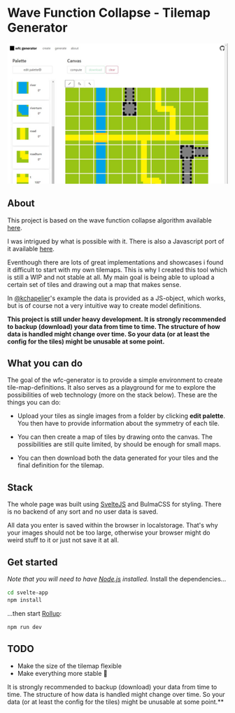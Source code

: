 # Wave Function Collapse - Tilemap Generator

![banner](github/screenshot.jpg)

## About

This project is based on the wave function collapse algorithm available [here](https://github.com/mxgmn/WaveFunctionCollapse).

I was intrigued by what is possible with it. There is also a Javascript port of it available [here](https://github.com/kchapelier/wavefunctioncollapse).

Eventhough there are lots of great implementations and showcases i found it difficult to start with my own tilemaps. This is why I created this tool which is still a WIP and not stable at all. My main goal is being able to upload a certain set of tiles and drawing out a map that makes sense.

In [@kchapelier](https://github.com/kchapelier)</a>'s example the data is provided as a JS-object, which works, but is of course not a very intuitive way to create model definitions.

**This project is still under heavy development.
It is strongly recommended to backup (download) your data from time to time. The structure of how data is handled might change over time. So your data (or at least the config for the tiles) might be unusable at some point.**

## What you can do

The goal of the wfc-generator is to provide a simple environment to create tile-map-definitions. It also serves as a playground for me to explore the possibilities of web technology (more on the stack below). These are the things you can do:

- Upload your tiles as single images from a folder by clicking **edit palette**. You then have to provide information about the symmetry of each tile.

- You can then create a map of tiles by drawing onto the canvas. The possibilities are still quite limited, by should be enough for small maps.

- You can then download both the data generated for your tiles and the final definition for the tilemap.

## Stack

The whole page was built using [SvelteJS](https://svelte.dev/) and BulmaCSS for styling. There is no backend of any sort and no user data is saved.

All data you enter is saved within the browser in localstorage. That's why your images should not be too large, otherwise your browser might do weird stuff to it or just not save it at all.

## Get started

_Note that you will need to have [Node.js](https://nodejs.org) installed._
Install the dependencies...

```bash
cd svelte-app
npm install
```

...then start [Rollup](https://rollupjs.org):

```bash
npm run dev
```

## TODO

- Make the size of the tilemap flexible
- Make everything more stable 😬

It is strongly recommended to backup (download) your data from time to time. The structure of how data is handled might change over time. So your data (or at least the config for the tiles) might be unusable at some point.**
